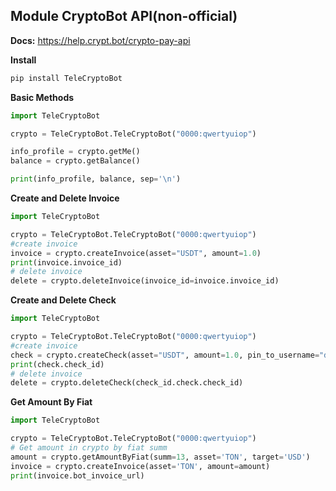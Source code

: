 ## **Module CryptoBot API(non-official)**
**Docs:** https://help.crypt.bot/crypto-pay-api

**Install**
``` bash
pip install TeleCryptoBot
```

**Basic Methods**

``` python
import TeleCryptoBot

crypto = TeleCryptoBot.TeleCryptoBot("0000:qwertyuiop")

info_profile = crypto.getMe()
balance = crypto.getBalance()

print(info_profile, balance, sep='\n')
```

**Create and Delete Invoice**
``` python
import TeleCryptoBot

crypto = TeleCryptoBot.TeleCryptoBot("0000:qwertyuiop")
#create invoice
invoice = crypto.createInvoice(asset="USDT", amount=1.0)
print(invoice.invoice_id)
# delete invoice
delete = crypto.deleteInvoice(invoice_id=invoice.invoice_id)
```

**Create and Delete Check**
``` python
import TeleCryptoBot

crypto = TeleCryptoBot.TeleCryptoBot("0000:qwertyuiop")
#create invoice
check = crypto.createCheck(asset="USDT", amount=1.0, pin_to_username="durov")
print(check.check_id)
# delete invoice
delete = crypto.deleteCheck(check_id.check.check_id)
```
**Get Amount By Fiat**
``` python
import TeleCryptoBot

crypto = TeleCryptoBot.TeleCryptoBot("0000:qwertyuiop")
# Get amount in crypto by fiat summ
amount = crypto.getAmountByFiat(summ=13, asset='TON', target='USD')
invoice = crypto.createInvoice(asset='TON', amount=amount)
print(invoice.bot_invoice_url)
```
